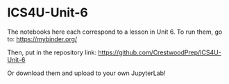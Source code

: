 # ICS4U-Unit-6

The notebooks here each correspond to a lesson in Unit 6. To run them, go to:
https://mybinder.org/

Then, put in the repository link:
https://github.com/CrestwoodPrep/ICS4U-Unit-6

Or download them and upload to your own JupyterLab!
